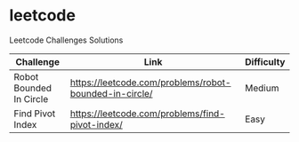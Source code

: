 # leetcode
Leetcode Challenges Solutions

|Challenge|Link|Difficulty|
|---------|----|----------|
|Robot Bounded In Circle|https://leetcode.com/problems/robot-bounded-in-circle/|Medium|
|Find Pivot Index|https://leetcode.com/problems/find-pivot-index/|Easy|

